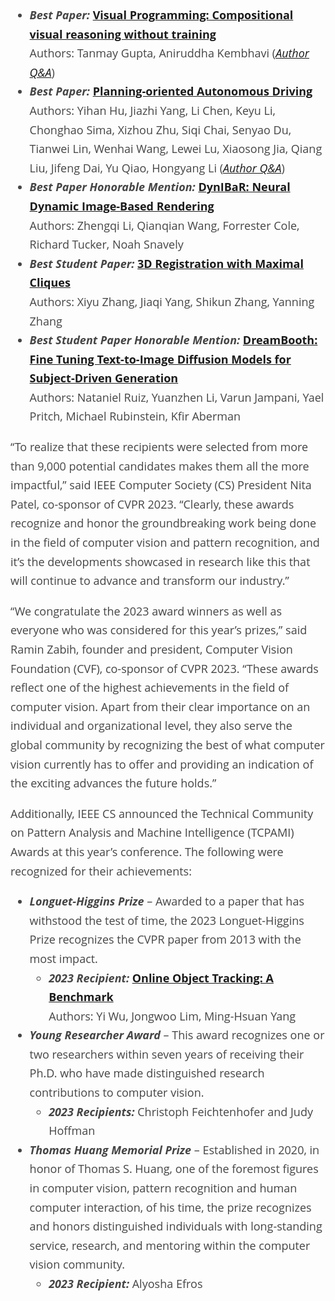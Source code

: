 <ul style="color: #454545; font-size: 18px; font-family: Open Sans; font-weight: 400; line-height: 1.7em;">
<li><strong><i>Best Paper:</i></strong> <strong><a href="https://arxiv.org/abs/2211.11559" target="_blank" rel="noopener" data-feathr-click-track="true" data-feathr-link-aids="5cdda43ba3a493000bf82f7f">Visual Programming: Compositional visual reasoning without training</a></strong><br>
Authors: Tanmay Gupta, Aniruddha Kembhavi (<em><a href="https://cvpr2023.thecvf.com/Conferences/2023/AuthorQAVisualProgramming" target="_blank" rel="noopener" data-feathr-click-track="true" data-feathr-link-aids="5cdda43ba3a493000bf82f7f">Author Q&amp;A</a></em>)</li>
<li><strong><i>Best Paper:</i></strong> <strong><a href="https://arxiv.org/abs/2212.10156" target="_blank" rel="noopener" data-feathr-click-track="true" data-feathr-link-aids="5cdda43ba3a493000bf82f7f">Planning-oriented Autonomous Driving</a></strong><br>
Authors: Yihan Hu, Jiazhi Yang, Li Chen, Keyu Li, Chonghao Sima, Xizhou Zhu, Siqi Chai, Senyao Du, Tianwei Lin, Wenhai Wang, Lewei Lu, Xiaosong Jia, Qiang Liu, Jifeng Dai, Yu Qiao, Hongyang Li (<em><a href="https://cvpr2023.thecvf.com/Conferences/2023/AuthorQAAutonomous" target="_blank" rel="noopener" data-feathr-click-track="true" data-feathr-link-aids="5cdda43ba3a493000bf82f7f">Author Q&amp;A</a></em>)</li>
<li><strong><i>Best Paper Honorable Mention:</i></strong> <strong><a href="https://arxiv.org/abs/2211.11082" target="_blank" rel="noopener" data-feathr-click-track="true" data-feathr-link-aids="5cdda43ba3a493000bf82f7f">DynIBaR: Neural Dynamic Image-Based Rendering</a></strong><br>
Authors: Zhengqi Li, Qianqian Wang, Forrester Cole, Richard Tucker, Noah Snavely</li>
<li><strong><i>Best Student Paper:</i></strong> <strong><a href="https://arxiv.org/abs/2305.10854" target="_blank" rel="noopener" data-feathr-click-track="true" data-feathr-link-aids="5cdda43ba3a493000bf82f7f">3D Registration with Maximal Cliques</a></strong><br>
Authors: Xiyu Zhang, Jiaqi Yang, Shikun Zhang, Yanning Zhang</li>
<li><strong><i>Best Student Paper Honorable Mention:</i></strong> <strong><a href="https://arxiv.org/abs/2208.12242" target="_blank" rel="noopener" data-feathr-click-track="true" data-feathr-link-aids="5cdda43ba3a493000bf82f7f">DreamBooth: Fine Tuning Text-to-Image Diffusion Models for Subject-Driven Generation</a></strong><br>
Authors: Nataniel Ruiz, Yuanzhen Li, Varun Jampani, Yael Pritch, Michael Rubinstein, Kfir Aberman</li>
</ul>
<p style="color: #454545; font-size: 18px; font-family: Open Sans; font-weight: 400; line-height: 1.7em;">“To realize that these recipients were selected from more than 9,000 potential candidates makes them all the more impactful,” said IEEE Computer Society (CS) President Nita Patel, co-sponsor of CVPR 2023. “Clearly, these awards recognize and honor the groundbreaking work being done in the field of computer vision and pattern recognition, and it’s the developments showcased in research like this that will continue to advance and transform our industry.”</p>
<p style="color: #454545; font-size: 18px; font-family: Open Sans; font-weight: 400; line-height: 1.7em;">“We congratulate the 2023 award winners as well as everyone who was considered for this year’s prizes,” said Ramin Zabih, founder and president, Computer Vision Foundation (CVF), co-sponsor of CVPR 2023. “These awards reflect one of the highest achievements in the field of computer vision. Apart from their clear importance on an individual and organizational level, they also serve the global community by recognizing the best of what computer vision currently has to offer and providing an indication of the exciting advances the future holds.”</p>
<p style="color: #454545; font-size: 18px; font-family: Open Sans; font-weight: 400; line-height: 1.7em;">Additionally, IEEE CS announced the Technical Community on Pattern Analysis and Machine Intelligence (TCPAMI) Awards at this year’s conference. The following were recognized for their achievements:</p>
<ul style="color: #454545; font-size: 18px; font-family: Open Sans; font-weight: 400; line-height: 1.7em;">
<li><strong><i>Longuet-Higgins Prize</i></strong> – Awarded to a paper that has withstood the test of time, the 2023 Longuet-Higgins Prize recognizes the CVPR paper from 2013 with the most impact.
<ul>
<li><strong><i>2023 Recipient:</i></strong> <strong><a href="https://ieeexplore.ieee.org/document/6619156" target="_blank" rel="noopener" data-feathr-click-track="true" data-feathr-link-aids="5cdda43ba3a493000bf82f7f">Online Object Tracking: A Benchmark</a></strong><br>
Authors: Yi Wu, Jongwoo Lim, Ming-Hsuan Yang</li>
</ul>
</li>
<li><strong><i>Young Researcher Award</i></strong> – This award recognizes one or two researchers within seven years of receiving their Ph.D. who have made distinguished research contributions to computer vision.
<ul>
<li><strong><i>2023 Recipients:</i></strong> Christoph Feichtenhofer and Judy Hoffman</li>
</ul>
</li>
<li><strong><i>Thomas Huang Memorial Prize</i></strong> – Established in 2020, in honor of Thomas S. Huang, one of the foremost figures in computer vision, pattern recognition and human computer interaction, of his time, the prize recognizes and honors distinguished individuals with long-standing service, research, and mentoring within the computer vision community.
<ul>
<li><strong><i>2023 Recipient:</i></strong> Alyosha Efros</li>
</ul>
</li>
</ul>
